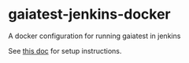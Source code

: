 gaiatest-jenkins-docker
=======================

A docker configuration for running gaiatest in jenkins

See [this doc](https://dl.dropboxusercontent.com/u/7281903/docs/bkm_tiddly.html#CI%20for%20gaia-ui-test) for setup instructions.
